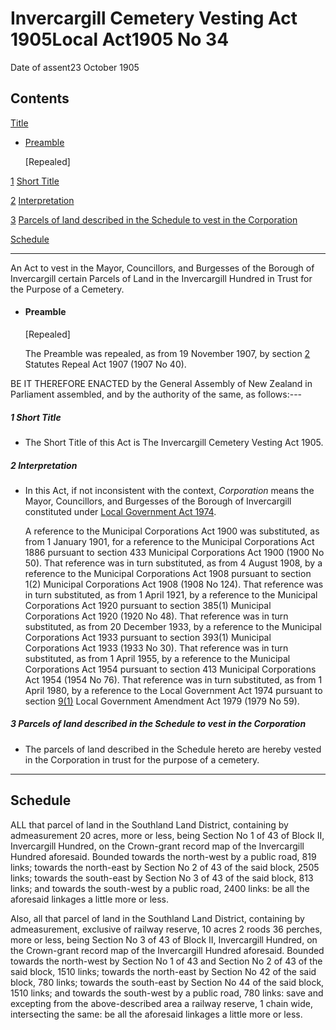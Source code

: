 # Invercargill Cemetery Vesting Act 1905Local Act1905 No 34

Date of assent23 October 1905

## Contents

[Title][0]
    
*   [Preamble][1]
    
    \[Repealed\]

[1][2] [Short Title][2]

[2][3] [Interpretation][3]

[3][4] [Parcels of land described in the Schedule to vest in the Corporation][4]

[Schedule][5]  
[][5]

---

An Act to vest in the Mayor, Councillors, and Burgesses of the Borough of Invercargill certain Parcels of Land in the Invercargill Hundred in Trust for the Purpose of a Cemetery.
    
*   #### Preamble
    
    \[Repealed\]
    
    The Preamble was repealed, as from 19 November 1907, by section [2][6] Statutes Repeal Act 1907 (1907 No 40).

BE IT THEREFORE ENACTED by the General Assembly of New Zealand in Parliament assembled, and by the authority of the same, as follows:---

##### 1 Short Title
    
*   The Short Title of this Act is The Invercargill Cemetery Vesting Act 1905\.

##### 2 Interpretation
    
*   In this Act, if not inconsistent with the context, _Corporation_ means the Mayor, Councillors, and Burgesses of the Borough of Invercargill constituted under [Local Government Act 1974][7].
    
    A reference to the Municipal Corporations Act 1900 was substituted, as from 1 January 1901, for a reference to the Municipal Corporations Act 1886 pursuant to section 433 Municipal Corporations Act 1900 (1900 No 50). That reference was in turn substituted, as from 4 August 1908, by a reference to the Municipal Corporations Act 1908 pursuant to section 1(2) Municipal Corporations Act 1908 (1908 No 124). That reference was in turn substituted, as from 1 April 1921, by a reference to the Municipal Corporations Act 1920 pursuant to section 385(1) Municipal Corporations Act 1920 (1920 No 48). That reference was in turn substituted, as from 20 December 1933, by a reference to the Municipal Corporations Act 1933 pursuant to section 393(1) Municipal Corporations Act 1933 (1933 No 30). That reference was in turn substituted, as from 1 April 1955, by a reference to the Municipal Corporations Act 1954 pursuant to section 413 Municipal Corporations Act 1954 (1954 No 76). That reference was in turn substituted, as from 1 April 1980, by a reference to the Local Government Act 1974 pursuant to section [9(1)][8] Local Government Amendment Act 1979 (1979 No 59).

##### 3 Parcels of land described in the Schedule to vest in the Corporation
    
*   The parcels of land described in the Schedule hereto are hereby vested in the Corporation in trust for the purpose of a cemetery.

---

## Schedule

ALL that parcel of land in the Southland Land District, containing by admeasurement 20 acres, more or less, being Section No 1 of 43 of Block II, Invercargill Hundred, on the Crown-grant record map of the Invercargill Hundred aforesaid. Bounded towards the north-west by a public road, 819 links; towards the north-east by Section No 2 of 43 of the said block, 2505 links; towards the south-east by Section No 3 of 43 of the said block, 813 links; and towards the south-west by a public road, 2400 links: be all the aforesaid linkages a little more or less.

Also, all that parcel of land in the Southland Land District, containing by admeasurement, exclusive of railway reserve, 10 acres 2 roods 36 perches, more or less, being Section No 3 of 43 of Block II, Invercargill Hundred, on the Crown-grant record map of the Invercargill Hundred aforesaid. Bounded towards the north-west by Section No 1 of 43 and Section No 2 of 43 of the said block, 1510 links; towards the north-east by Section No 42 of the said block, 780 links; towards the south-east by Section No 44 of the said block, 1510 links; and towards the south-west by a public road, 780 links: save and excepting from the above-described area a railway reserve, 1 chain wide, intersecting the same: be all the aforesaid linkages a little more or less.

[0]: http://www.legislation.govt.nz/act/local/1905/0034/latest/whole.html#DLM30640
[1]: http://www.legislation.govt.nz/act/local/1905/0034/latest/whole.html#DLM30641
[2]: http://www.legislation.govt.nz/act/local/1905/0034/latest/whole.html#DLM30645
[3]: http://www.legislation.govt.nz/act/local/1905/0034/latest/whole.html#DLM30646
[4]: http://www.legislation.govt.nz/act/local/1905/0034/latest/whole.html#DLM30649
[5]: http://www.legislation.govt.nz/act/local/1905/0034/latest/whole.html#DLM30650
[6]: http://www.legislation.govt.nz/act/local/1905/0034/latest/link.aspx?id=DLM136296
[7]: http://www.legislation.govt.nz/act/local/1905/0034/latest/link.aspx?id=DLM415531
[8]: http://www.legislation.govt.nz/act/local/1905/0034/latest/link.aspx?id=DLM34673